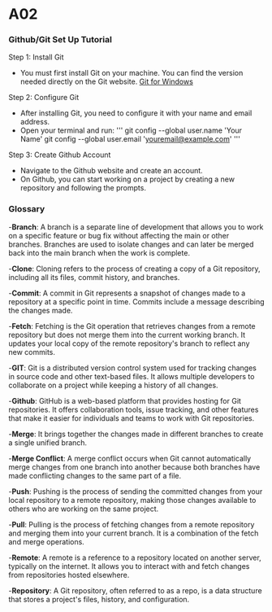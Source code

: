 # A02
### Github/Git Set Up Tutorial

Step 1: Install Git
- You must first install Git on your machine. You can find the version needed directly on the Git website. [Git for Windows](https://gitforwindows.org/)

Step 2: Configure Git
- After installing Git, you need to configure it with your name and email address.
- Open your terminal and run:
'''
git config --global user.name 'Your Name'
git config --global user.email 'youremail@example.com'
'''

Step 3: Create Github Account 
- Navigate to the Github website and create an account.
- On Github, you can start working on a project by creating a new repository and following the prompts.

### Glossary 
-**Branch**: A branch is a separate line of development that allows you to work on a specific feature or bug fix without affecting the main or other branches. Branches are used to isolate changes and can later be merged back into the main branch when the work is complete.

-**Clone**: Cloning refers to the process of creating a copy of a Git repository, including all its files, commit history, and branches.

-**Commit**: A commit in Git represents a snapshot of changes made to a repository at a specific point in time. Commits include a message describing the changes made.

-**Fetch**: Fetching is the Git operation that retrieves changes from a remote repository but does not merge them into the current working branch. It updates your local copy of the remote repository's branch to reflect any new commits.

-**GIT**: Git is a distributed version control system used for tracking changes in source code and other text-based files. It allows multiple developers to collaborate on a project while keeping a history of all changes.

-**Github**: GitHub is a web-based platform that provides hosting for Git repositories. It offers collaboration tools, issue tracking, and other features that make it easier for individuals and teams to work with Git repositories.

-**Merge**: It brings together the changes made in different branches to create a single unified branch.

-**Merge Conflict**: A merge conflict occurs when Git cannot automatically merge changes from one branch into another because both branches have made conflicting changes to the same part of a file.

-**Push**: Pushing is the process of sending the committed changes from your local repository to a remote repository, making those changes available to others who are working on the same project.

-**Pull**: Pulling is the process of fetching changes from a remote repository and merging them into your current branch. It is a combination of the fetch and merge operations.

-**Remote**: A remote is a reference to a repository located on another server, typically on the internet. It allows you to interact with and fetch changes from repositories hosted elsewhere.

-**Repository**: A Git repository, often referred to as a repo, is a data structure that stores a project's files, history, and configuration. 





